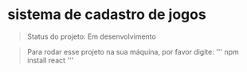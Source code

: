<h1> sistema de cadastro de jogos </h1> 

> Status do projeto: Em desenvolvimento

> Para rodar esse projeto na sua máquina, por favor digite:
'''
npm install react
'''
